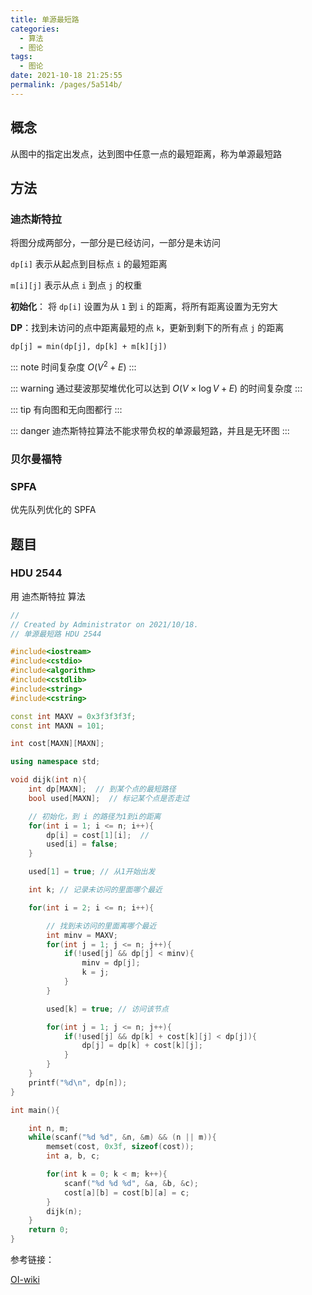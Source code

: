 ```yaml
---
title: 单源最短路
categories: 
  - 算法
  - 图论
tags: 
  - 图论
date: 2021-10-18 21:25:55
permalink: /pages/5a514b/
---
```


## 概念

从图中的指定出发点，达到图中任意一点的最短距离，称为单源最短路

## 方法

### 迪杰斯特拉

将图分成两部分，一部分是已经访问，一部分是未访问

`dp[i]` 表示从起点到目标点 `i` 的最短距离

`m[i][j]` 表示从点 `i` 到点 `j` 的权重 

**初始化**： 将 `dp[i]` 设置为从 `1` 到 `i` 的距离，将所有距离设置为无穷大

**DP**：找到未访问的点中距离最短的点 `k`，更新到剩下的所有点 `j` 的距离

`dp[j] = min(dp[j], dp[k] + m[k][j])`

::: note
时间复杂度 $O(V^2 + E)$ 
::: 

::: warning 
通过斐波那契堆优化可以达到  $O(V \times \log{V} + E)$ 的时间复杂度
:::

::: tip
有向图和无向图都行
:::

::: danger
迪杰斯特拉算法不能求带负权的单源最短路，并且是无环图
:::

### 贝尔曼福特



### SPFA

优先队列优化的 SPFA

## 题目

### HDU 2544

用 迪杰斯特拉 算法

```cpp
//
// Created by Administrator on 2021/10/18.
// 单源最短路 HDU 2544

#include<iostream>
#include<cstdio>
#include<algorithm>
#include<cstdlib>
#include<string>
#include<cstring>

const int MAXV = 0x3f3f3f3f;
const int MAXN = 101;

int cost[MAXN][MAXN];

using namespace std;

void dijk(int n){
    int dp[MAXN];  // 到某个点的最短路径
    bool used[MAXN];  // 标记某个点是否走过

    // 初始化，到 i 的路径为1到i的距离
    for(int i = 1; i <= n; i++){
        dp[i] = cost[1][i];  //
        used[i] = false;
    }

    used[1] = true; // 从1开始出发

    int k; // 记录未访问的里面哪个最近

    for(int i = 2; i <= n; i++){

        // 找到未访问的里面离哪个最近
        int minv = MAXV;
        for(int j = 1; j <= n; j++){
            if(!used[j] && dp[j] < minv){
                minv = dp[j];
                k = j;
            }
        }

        used[k] = true; // 访问该节点

        for(int j = 1; j <= n; j++){
            if(!used[j] && dp[k] + cost[k][j] < dp[j]){
                dp[j] = dp[k] + cost[k][j];
            }
        }
    }
    printf("%d\n", dp[n]);
}

int main(){

    int n, m;
    while(scanf("%d %d", &n, &m) && (n || m)){
        memset(cost, 0x3f, sizeof(cost));
        int a, b, c;

        for(int k = 0; k < m; k++){
            scanf("%d %d %d", &a, &b, &c);
            cost[a][b] = cost[b][a] = c;
        }
        dijk(n);
    }
    return 0;
}

```

参考链接：

[OI-wiki](https://oi-wiki.org/graph/shortest-path/#floyd)


